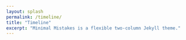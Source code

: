 ```yaml
---
layout: splash
permalink: /timeline/
title: "Timeline"
excerpt: "Minimal Mistakes is a flexible two-column Jekyll theme."
---
```


<link title="timeline-styles" rel="stylesheet" 
              href="https://cdn.knightlab.com/libs/timeline3/latest/css/timeline.css">
<script src="https://cdn.knightlab.com/libs/timeline3/latest/js/timeline.js"></script>
<style>
    .tl-timeline{
        height: 250px;
    }
    .tl-timegroup .tl-timegroup-message{
        color:black;
    }
    
</style>
<div id='timeline-embed' style="width: 100%; height: 600px"></div>

<script type="text/javascript">
    var options = {
        scale_factor:1              
        }
    // The TL.Timeline constructor takes at least two arguments:
    // the id of the Timeline container (no '#'), and
    // the URL to your JSON data file or Google spreadsheet.
    // the id must refer to an element "above" this code,
    // and the element must have CSS styling to give it width and height
    // optionally, a third argument with configuration options can be passed.
    // See below for more about options.
    timeline = new TL.Timeline('timeline-embed',
    'https://docs.google.com/spreadsheets/d/1fpOgknf3Vw98YjMTQ5SmfXqOt5t5PoqnpSQf5u_axu0/edit#gid=0', options);
</script>